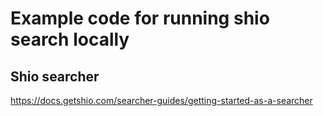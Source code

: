 # Example code for running shio search locally

## Shio searcher

https://docs.getshio.com/searcher-guides/getting-started-as-a-searcher

